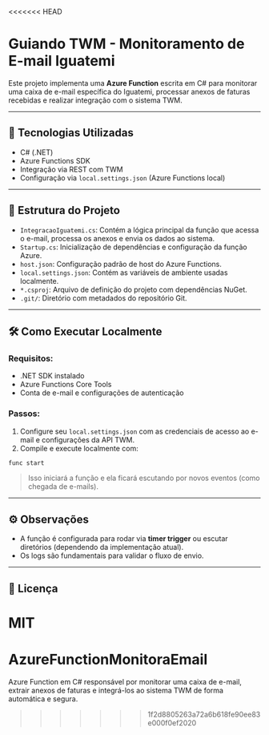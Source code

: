<<<<<<< HEAD
# Guiando TWM - Monitoramento de E-mail Iguatemi

Este projeto implementa uma **Azure Function** escrita em C# para monitorar uma caixa de e-mail específica do Iguatemi, processar anexos de faturas recebidas e realizar integração com o sistema TWM.

---

## 🚀 Tecnologias Utilizadas

- C# (.NET)
- Azure Functions SDK
- Integração via REST com TWM
- Configuração via `local.settings.json` (Azure Functions local)

---

## 📁 Estrutura do Projeto

- `IntegracaoIguatemi.cs`: Contém a lógica principal da função que acessa o e-mail, processa os anexos e envia os dados ao sistema.
- `Startup.cs`: Inicialização de dependências e configuração da função Azure.
- `host.json`: Configuração padrão de host do Azure Functions.
- `local.settings.json`: Contém as variáveis de ambiente usadas localmente.
- `*.csproj`: Arquivo de definição do projeto com dependências NuGet.
- `.git/`: Diretório com metadados do repositório Git.

---

## 🛠️ Como Executar Localmente

### Requisitos:
- .NET SDK instalado
- Azure Functions Core Tools
- Conta de e-mail e configurações de autenticação

### Passos:

1. Configure seu `local.settings.json` com as credenciais de acesso ao e-mail e configurações da API TWM.
2. Compile e execute localmente com:

```bash
func start
```

> Isso iniciará a função e ela ficará escutando por novos eventos (como chegada de e-mails).

---

## ⚙️ Observações

- A função é configurada para rodar via **timer trigger** ou escutar diretórios (dependendo da implementação atual).
- Os logs são fundamentais para validar o fluxo de envio.

---

## 📄 Licença

MIT
=======
# AzureFunctionMonitoraEmail
Azure Function em C# responsável por monitorar uma caixa de e-mail, extrair anexos de faturas e integrá-los ao sistema TWM de forma automática e segura.
>>>>>>> 1f2d8805263a72a6b618fe90ee83e000f0ef2020
